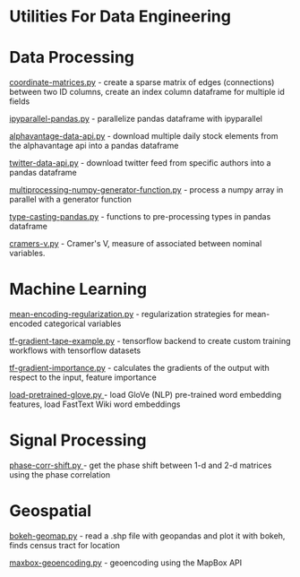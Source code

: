 # Utilities For Data Engineering

# Data Processing

[coordinate-matrices.py](https://github.com/freedomtowin/data-eng-util/blob/master/data-processing/coordinate-matrices.py) - create a sparse matrix of edges (connections) between two ID columns, create an index column dataframe for multiple id fields

[ipyparallel-pandas.py](https://github.com/freedomtowin/data-eng-util/blob/master/data-processing/ipyparallel-pandas.py) - parallelize pandas dataframe with ipyparallel

[alphavantage-data-api.py](https://github.com/freedomtowin/data-eng-util/blob/master/data-processing/alphavantage-data-api.py) - download multiple daily stock elements from the alphavantage api into a pandas dataframe

[twitter-data-api.py](https://github.com/freedomtowin/data-eng-util/blob/master/data-processing/twitter-data-api.py) - download twitter feed from specific authors into a pandas dataframe

[multiprocessing-numpy-generator-function.py](https://github.com/freedomtowin/data-eng-util/blob/master/data-processing/multiprocessing-numpy-generator-function.py) - process a numpy array in parallel with a generator function 

[type-casting-pandas.py](https://github.com/freedomtowin/data-eng-util/blob/master/data-processing/type-casting-pandas.py) - functions to pre-processing types in pandas dataframe

[cramers-v.py](https://github.com/freedomtowin/data-eng-util/blob/master/data-processing/cramers-v.py) - Cramer's V, measure of associated between nominal variables.


# Machine Learning

[mean-encoding-regularization.py](https://github.com/freedomtowin/data-eng-util/blob/master/machine-learning/mean-encoding-regularization.py) - regularization strategies for mean-encoded categorical variables

[tf-gradient-tape-example.py](https://github.com/freedomtowin/data-eng-util/blob/master/machine-learning/tf-gradient-tape-example.py) - tensorflow backend to create custom training workflows with tensorflow datasets 

[tf-gradient-importance.py](https://github.com/freedomtowin/data-eng-util/blob/master/machine-learning/tf-gradient-importance.py) - calculates the gradients of the output with respect to the input, feature importance

[load-pretrained-glove.py ](https://github.com/freedomtowin/data-eng-util/blob/master/machine-learning/lload-pretrained-word-embedding) - load GloVe (NLP) pre-trained word embedding features, load FastText Wiki word embeddings

# Signal Processing

[phase-corr-shift.py ](https://github.com/freedomtowin/data-eng-util/blob/master/signal-processing/phase-corr-shift.py) - get the phase shift between 1-d and 2-d matrices using the phase correlation


# Geospatial

[bokeh-geomap.py](https://github.com/freedomtowin/data-eng-util/blob/master/geospatial/bokeh-geomap.py) - read a .shp file with geopandas and plot it with bokeh, finds census tract for location 

[maxbox-geoencoding.py](https://github.com/freedomtowin/data-eng-util/blob/master/geospatial/maxbox-geoencoding.py) - geoencoding using the MapBox API
